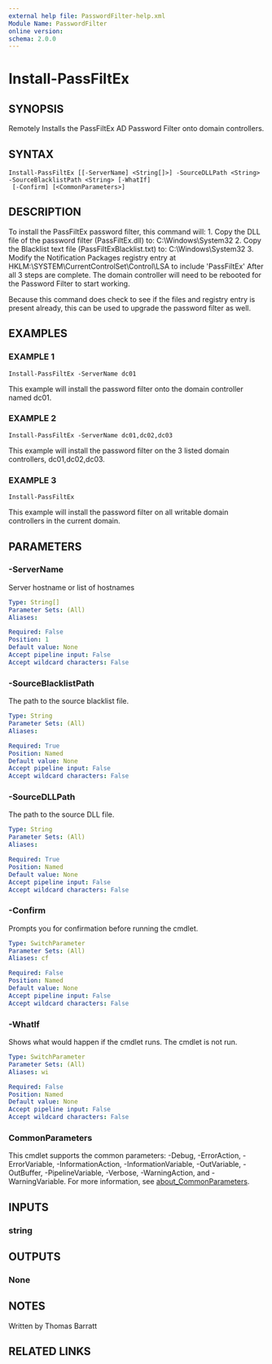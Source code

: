 ```yaml
---
external help file: PasswordFilter-help.xml
Module Name: PasswordFilter
online version: 
schema: 2.0.0
---
```


# Install-PassFiltEx

## SYNOPSIS
Remotely Installs the PassFiltEx AD Password Filter onto domain controllers.

## SYNTAX

```
Install-PassFiltEx [[-ServerName] <String[]>] -SourceDLLPath <String> -SourceBlacklistPath <String> [-WhatIf]
 [-Confirm] [<CommonParameters>]
```

## DESCRIPTION
To install the PassFiltEx password filter, this command will:
1.
Copy the DLL file of the password filter (PassFiltEx.dll) to: C:\Windows\System32
2.
Copy the Blacklist text file (PassFiltExBlacklist.txt) to: C:\Windows\System32
3.
Modify the Notification Packages registry entry at HKLM:\SYSTEM\CurrentControlSet\Control\LSA to include 'PassFiltEx'
After all 3 steps are complete.
The domain controller will need to be rebooted for the Password Filter to start working.

Because this command does check to see if the files and registry entry is present already, this can be used to upgrade the password filter as well.

## EXAMPLES

### EXAMPLE 1
```
Install-PassFiltEx -ServerName dc01
```

This example will install the password filter onto the domain controller named dc01.

### EXAMPLE 2
```
Install-PassFiltEx -ServerName dc01,dc02,dc03
```

This example will install the password filter on the 3 listed domain controllers, dc01,dc02,dc03.

### EXAMPLE 3
```
Install-PassFiltEx
```

This example will install the password filter on all writable domain controllers in the current domain.

## PARAMETERS

### -ServerName
Server hostname or list of hostnames

```yaml
Type: String[]
Parameter Sets: (All)
Aliases:

Required: False
Position: 1
Default value: None
Accept pipeline input: False
Accept wildcard characters: False
```

### -SourceBlacklistPath
The path to the source blacklist file.

```yaml
Type: String
Parameter Sets: (All)
Aliases:

Required: True
Position: Named
Default value: None
Accept pipeline input: False
Accept wildcard characters: False
```

### -SourceDLLPath
The path to the source DLL file.

```yaml
Type: String
Parameter Sets: (All)
Aliases:

Required: True
Position: Named
Default value: None
Accept pipeline input: False
Accept wildcard characters: False
```

### -Confirm
Prompts you for confirmation before running the cmdlet.

```yaml
Type: SwitchParameter
Parameter Sets: (All)
Aliases: cf

Required: False
Position: Named
Default value: None
Accept pipeline input: False
Accept wildcard characters: False
```

### -WhatIf
Shows what would happen if the cmdlet runs.
The cmdlet is not run.

```yaml
Type: SwitchParameter
Parameter Sets: (All)
Aliases: wi

Required: False
Position: Named
Default value: None
Accept pipeline input: False
Accept wildcard characters: False
```

### CommonParameters
This cmdlet supports the common parameters: -Debug, -ErrorAction, -ErrorVariable, -InformationAction, -InformationVariable, -OutVariable, -OutBuffer, -PipelineVariable, -Verbose, -WarningAction, and -WarningVariable. For more information, see [about_CommonParameters](http://go.microsoft.com/fwlink/?LinkID=113216).

## INPUTS

### string
## OUTPUTS

### None
## NOTES
Written by Thomas Barratt

## RELATED LINKS

